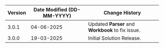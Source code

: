 | **Version** | **Date Modified (DD-MM-YYYY)** | **Change History**                          |
|-------------|--------------------------------|---------------------------------------------|
| 3.0.1       | 04-06-2025                     | Updated **Parser** and **Workbook** to fix issue.    |
| 3.0.0       | 19-03-2025                     | Initial Solution Release.                    |
